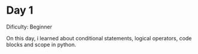# Day 1
<p>Dificulty: Beginner</p>
<p>On this day, i learned about conditional statements, logical operators, code blocks and scope in python.</p>
